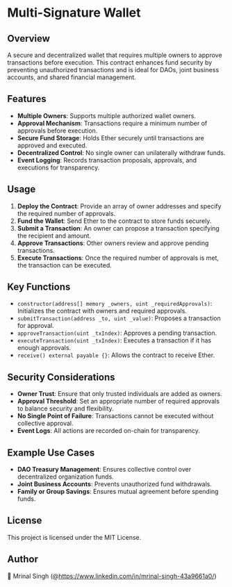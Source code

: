 # Multi-Signature Wallet

## Overview

A secure and decentralized wallet that requires multiple owners to approve transactions before execution. This contract enhances fund security by preventing unauthorized transactions and is ideal for DAOs, joint business accounts, and shared financial management.

## Features

- **Multiple Owners**: Supports multiple authorized wallet owners.
- **Approval Mechanism**: Transactions require a minimum number of approvals before execution.
- **Secure Fund Storage**: Holds Ether securely until transactions are approved and executed.
- **Decentralized Control**: No single owner can unilaterally withdraw funds.
- **Event Logging**: Records transaction proposals, approvals, and executions for transparency.

## Usage

1. **Deploy the Contract**: Provide an array of owner addresses and specify the required number of approvals.
2. **Fund the Wallet**: Send Ether to the contract to store funds securely.
3. **Submit a Transaction**: An owner can propose a transaction specifying the recipient and amount.
4. **Approve Transactions**: Other owners review and approve pending transactions.
5. **Execute Transactions**: Once the required number of approvals is met, the transaction can be executed.

## Key Functions

- `constructor(address[] memory _owners, uint _requiredApprovals)`: Initializes the contract with owners and required approvals.
- `submitTransaction(address _to, uint _value)`: Proposes a transaction for approval.
- `approveTransaction(uint _txIndex)`: Approves a pending transaction.
- `executeTransaction(uint _txIndex)`: Executes a transaction if it has enough approvals.
- `receive() external payable {}`: Allows the contract to receive Ether.

## Security Considerations

- **Owner Trust**: Ensure that only trusted individuals are added as owners.
- **Approval Threshold**: Set an appropriate number of required approvals to balance security and flexibility.
- **No Single Point of Failure**: Transactions cannot be executed without collective approval.
- **Event Logs**: All actions are recorded on-chain for transparency.

## Example Use Cases

- **DAO Treasury Management**: Ensures collective control over decentralized organization funds.
- **Joint Business Accounts**: Prevents unauthorized fund withdrawals.
- **Family or Group Savings**: Ensures mutual agreement before spending funds.

## License

This project is licensed under the MIT License.

## Author

👤 Mrinal Singh (@https://www.linkedin.com/in/mrinal-singh-43a9661a0/)
